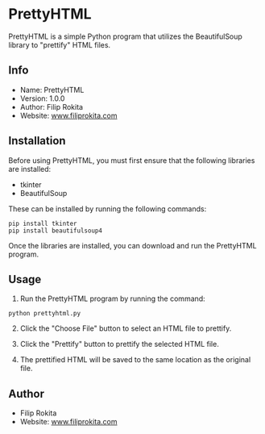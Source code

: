 # PrettyHTML

PrettyHTML is a simple Python program that utilizes the BeautifulSoup library to "prettify" HTML files. 

## Info

- Name: PrettyHTML
- Version: 1.0.0
- Author: Filip Rokita
- Website: www.filiprokita.com

## Installation

Before using PrettyHTML, you must first ensure that the following libraries are installed:

- tkinter
- BeautifulSoup

These can be installed by running the following commands:

```
pip install tkinter
pip install beautifulsoup4
```

Once the libraries are installed, you can download and run the PrettyHTML program.

## Usage

1. Run the PrettyHTML program by running the command: 

```
python prettyhtml.py
```

2. Click the "Choose File" button to select an HTML file to prettify. 

3. Click the "Prettify" button to prettify the selected HTML file.

4. The prettified HTML will be saved to the same location as the original file.

## Author

- Filip Rokita
- Website: www.filiprokita.com
